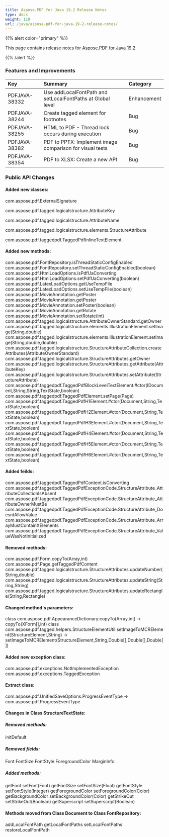 ```yaml
---
title: Aspose.PDF for Java 19.2 Release Notes
type: docs
weight: 110
url: /java/aspose-pdf-for-java-19-2-release-notes/
---
```


{{% alert color="primary" %}} 

This page contains release notes for [Aspose.PDF for Java 19.2](https://repository.aspose.com/repo/com/aspose/aspose-pdf/19.2/)

{{% /alert %}} 
### **Features and Improvements**

|**Key**|**Summary**|**Category**|
| :- | :- | :- |
|PDFJAVA-38332|Use addLocalFontPath and setLocalFontPaths at Global level  |Enhancement|
|PDFJAVA-38244|Create tagged element for footnotes|Bug|
|PDFJAVA-38255|HTML to PDF - Thread lock occurs during execution|Bug|
|PDFJAVA-38382|PDF to PPTX: Implement image comparison for visual tests|Bug|
|PDFJAVA-38354|PDF to XLSX: Create a new API|Bug|
### **Public API Changes**
#### **Added new classes:**
com.aspose.pdf.ExternalSignature

com.aspose.pdf.tagged.logicalstructure.AttributeKey

com.aspose.pdf.tagged.logicalstructure.AttributeName

com.aspose.pdf.tagged.logicalstructure.elements.StructureAttribute

com.aspose.pdf.taggedpdf.TaggedPdfInlineTextElement
#### **Added new methods:**
com.aspose.pdf.FontRepository.isThreadStaticConfigEnabled
com.aspose.pdf.FontRepository.setThreadStaticConfigEnabled(boolean)
com.aspose.pdf.HtmlLoadOptions.isPdfUaConverting
com.aspose.pdf.HtmlLoadOptions.setPdfUaConverting(boolean)
com.aspose.pdf.LatexLoadOptions.getUseTempFile
com.aspose.pdf.LatexLoadOptions.setUseTempFile(boolean)
com.aspose.pdf.MovieAnnotation.getPoster
com.aspose.pdf.MovieAnnotation.getPoster
com.aspose.pdf.MovieAnnotation.setPoster(boolean)
com.aspose.pdf.MovieAnnotation.getRotate
com.aspose.pdf.MovieAnnotation.setRotate(int)
com.aspose.pdf.tagged.logicalstructure.AttributeOwnerStandard.getOwner
com.aspose.pdf.tagged.logicalstructure.elements.IllustrationElement.setImage(String,double)
com.aspose.pdf.tagged.logicalstructure.elements.IllustrationElement.setImage(String,double,double)
com.aspose.pdf.tagged.logicalstructure.StructureAttributeCollection.createAttributes(AttributeOwnerStandard)
com.aspose.pdf.tagged.logicalstructure.StructureAttributes.getOwner
com.aspose.pdf.tagged.logicalstructure.StructureAttributes.getAttribute(AttributeKey)
com.aspose.pdf.tagged.logicalstructure.StructureAttributes.setAttribute(StructureAttribute)
com.aspose.pdf.taggedpdf.TaggedPdfBlockLevelTextElement.#ctor(IDocument,String,String,TextState,boolean)
com.aspose.pdf.taggedpdf.TaggedPdfElement.setPage(Page)
com.aspose.pdf.taggedpdf.TaggedPdfH1Element.#ctor(Document,String,TextState,boolean)
com.aspose.pdf.taggedpdf.TaggedPdfH2Element.#ctor(Document,String,TextState,boolean)
com.aspose.pdf.taggedpdf.TaggedPdfH3Element.#ctor(Document,String,TextState,boolean)
com.aspose.pdf.taggedpdf.TaggedPdfH4Element.#ctor(Document,String,TextState,boolean)
com.aspose.pdf.taggedpdf.TaggedPdfH5Element.#ctor(Document,String,TextState,boolean)
com.aspose.pdf.taggedpdf.TaggedPdfH6Element.#ctor(Document,String,TextState,boolean)
#### **Added feilds:**
com.aspose.pdf.taggedpdf.TaggedPdfContent.isConverting
com.aspose.pdf.taggedpdf.TaggedPdfExceptionCode.StructureAttribute_AttributeCollectionIsAbsent
com.aspose.pdf.taggedpdf.TaggedPdfExceptionCode.StructureAttribute_AttributeOwnerMustBe
com.aspose.pdf.taggedpdf.TaggedPdfExceptionCode.StructureAttribute_DoesntAllowValue
com.aspose.pdf.taggedpdf.TaggedPdfExceptionCode.StructureAttribute_ArrayMustContainXElements
com.aspose.pdf.taggedpdf.TaggedPdfExceptionCode.StructureAttribute_ValueWasNotInitialized
#### **Removed methods:**
com.aspose.pdf.Form.copyTo(Array,int)
com.aspose.pdf.Page.getTaggedPdfContent
com.aspose.pdf.tagged.logicalstructure.StructureAttributes.updateNumber(String,double)
com.aspose.pdf.tagged.logicalstructure.StructureAttributes.updateString(String,String)
com.aspose.pdf.tagged.logicalstructure.StructureAttributes.updateRectangle(String,Rectangle)
#### **Changed method's parameters:**
class com.aspose.pdf.AppearanceDictionary:copyTo(Array,int) -> copyTo(XForm[],int)
class com.aspose.pdf.tagged.helpers.StructureElementUtil:setImageToMCRElement(StructureElement,String) -> setImageToMCRElement(StructureElement,String,Double[],Double[],Double[])
#### **Added new exception class:**
com.aspose.pdf.exceptions.NotImplementedException
com.aspose.pdf.exceptions.TaggedException
#### **Extract class:**
com.aspose.pdf.UnifiedSaveOptions.ProgressEventType -> com.aspose.pdf.ProgressEventType
#### **Changes in Class StructureTextState:**
##### **Removed methods:**
initDefault
##### **Removed fields:**
Font
FontSize
FontStyle
ForegroundColor
MarginInfo
##### **Added methods:**
getFont
setFont(Font)
getFontSize
setFontSize(Float)
getFontStyle
setFontStyle(Integer)
getForegroundColor
setForegroundColor(Color)
getBackgroundColor
setBackgroundColor(Color)
getStrikeOut
setStrikeOut(Boolean)
getSuperscript
setSuperscript(Boolean)
#### **Methods moved from Class Document to Class FontRepository:**
addLocalFontPath
getLocalFontPaths
setLocalFontPaths
restoreLocalFontPath

